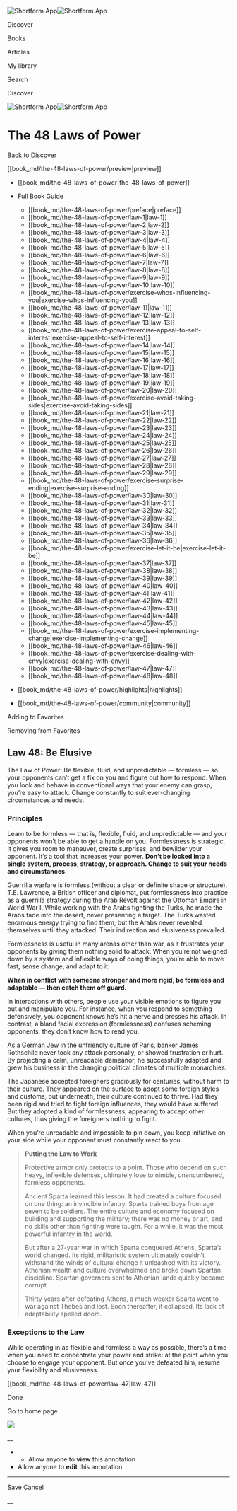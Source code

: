 ![Shortform App](/img/logo.36a2399e.svg)![Shortform App](/img/logo-dark.70c1b072.svg)

Discover

Books

Articles

My library

Search

Discover

![Shortform App](/img/logo.36a2399e.svg)![Shortform App](/img/logo-dark.70c1b072.svg)

# The 48 Laws of Power

Back to Discover

[[book_md/the-48-laws-of-power/preview|preview]]

  * [[book_md/the-48-laws-of-power|the-48-laws-of-power]]
  * Full Book Guide

    * [[book_md/the-48-laws-of-power/preface|preface]]
    * [[book_md/the-48-laws-of-power/law-1|law-1]]
    * [[book_md/the-48-laws-of-power/law-2|law-2]]
    * [[book_md/the-48-laws-of-power/law-3|law-3]]
    * [[book_md/the-48-laws-of-power/law-4|law-4]]
    * [[book_md/the-48-laws-of-power/law-5|law-5]]
    * [[book_md/the-48-laws-of-power/law-6|law-6]]
    * [[book_md/the-48-laws-of-power/law-7|law-7]]
    * [[book_md/the-48-laws-of-power/law-8|law-8]]
    * [[book_md/the-48-laws-of-power/law-9|law-9]]
    * [[book_md/the-48-laws-of-power/law-10|law-10]]
    * [[book_md/the-48-laws-of-power/exercise-whos-influencing-you|exercise-whos-influencing-you]]
    * [[book_md/the-48-laws-of-power/law-11|law-11]]
    * [[book_md/the-48-laws-of-power/law-12|law-12]]
    * [[book_md/the-48-laws-of-power/law-13|law-13]]
    * [[book_md/the-48-laws-of-power/exercise-appeal-to-self-interest|exercise-appeal-to-self-interest]]
    * [[book_md/the-48-laws-of-power/law-14|law-14]]
    * [[book_md/the-48-laws-of-power/law-15|law-15]]
    * [[book_md/the-48-laws-of-power/law-16|law-16]]
    * [[book_md/the-48-laws-of-power/law-17|law-17]]
    * [[book_md/the-48-laws-of-power/law-18|law-18]]
    * [[book_md/the-48-laws-of-power/law-19|law-19]]
    * [[book_md/the-48-laws-of-power/law-20|law-20]]
    * [[book_md/the-48-laws-of-power/exercise-avoid-taking-sides|exercise-avoid-taking-sides]]
    * [[book_md/the-48-laws-of-power/law-21|law-21]]
    * [[book_md/the-48-laws-of-power/law-22|law-22]]
    * [[book_md/the-48-laws-of-power/law-23|law-23]]
    * [[book_md/the-48-laws-of-power/law-24|law-24]]
    * [[book_md/the-48-laws-of-power/law-25|law-25]]
    * [[book_md/the-48-laws-of-power/law-26|law-26]]
    * [[book_md/the-48-laws-of-power/law-27|law-27]]
    * [[book_md/the-48-laws-of-power/law-28|law-28]]
    * [[book_md/the-48-laws-of-power/law-29|law-29]]
    * [[book_md/the-48-laws-of-power/exercise-surprise-ending|exercise-surprise-ending]]
    * [[book_md/the-48-laws-of-power/law-30|law-30]]
    * [[book_md/the-48-laws-of-power/law-31|law-31]]
    * [[book_md/the-48-laws-of-power/law-32|law-32]]
    * [[book_md/the-48-laws-of-power/law-33|law-33]]
    * [[book_md/the-48-laws-of-power/law-34|law-34]]
    * [[book_md/the-48-laws-of-power/law-35|law-35]]
    * [[book_md/the-48-laws-of-power/law-36|law-36]]
    * [[book_md/the-48-laws-of-power/exercise-let-it-be|exercise-let-it-be]]
    * [[book_md/the-48-laws-of-power/law-37|law-37]]
    * [[book_md/the-48-laws-of-power/law-38|law-38]]
    * [[book_md/the-48-laws-of-power/law-39|law-39]]
    * [[book_md/the-48-laws-of-power/law-40|law-40]]
    * [[book_md/the-48-laws-of-power/law-41|law-41]]
    * [[book_md/the-48-laws-of-power/law-42|law-42]]
    * [[book_md/the-48-laws-of-power/law-43|law-43]]
    * [[book_md/the-48-laws-of-power/law-44|law-44]]
    * [[book_md/the-48-laws-of-power/law-45|law-45]]
    * [[book_md/the-48-laws-of-power/exercise-implementing-change|exercise-implementing-change]]
    * [[book_md/the-48-laws-of-power/law-46|law-46]]
    * [[book_md/the-48-laws-of-power/exercise-dealing-with-envy|exercise-dealing-with-envy]]
    * [[book_md/the-48-laws-of-power/law-47|law-47]]
    * [[book_md/the-48-laws-of-power/law-48|law-48]]
  * [[book_md/the-48-laws-of-power/highlights|highlights]]
  * [[book_md/the-48-laws-of-power/community|community]]



Adding to Favorites 

Removing from Favorites 

## Law 48: Be Elusive

The Law of Power: Be flexible, fluid, and unpredictable — formless — so your opponents can’t get a fix on you and figure out how to respond. When you look and behave in conventional ways that your enemy can grasp, you’re easy to attack. Change constantly to suit ever-changing circumstances and needs.

### Principles

Learn to be formless — that is, flexible, fluid, and unpredictable — and your opponents won’t be able to get a handle on you. Formlessness is strategic. It gives you room to maneuver, create surprises, and bewilder your opponent. It’s a tool that increases your power. **Don’t be locked into a single system, process, strategy, or approach. Change to suit your needs and circumstances.**

Guerrilla warfare is formless (without a clear or definite shape or structure). T.E. Lawrence, a British officer and diplomat, put formlessness into practice as a guerrilla strategy during the Arab Revolt against the Ottoman Empire in World War I. While working with the Arabs fighting the Turks, he made the Arabs fade into the desert, never presenting a target. The Turks wasted enormous energy trying to find them, but the Arabs never revealed themselves until they attacked. Their indirection and elusiveness prevailed.

Formlessness is useful in many arenas other than war, as it frustrates your opponents by giving them nothing solid to attack. When you’re not weighed down by a system and inflexible ways of doing things, you’re able to move fast, sense change, and adapt to it.

**When in conflict with someone stronger and more rigid, be formless and adaptable — then catch them off guard.**

In interactions with others, people use your visible emotions to figure you out and manipulate you. For instance, when you respond to something defensively, you opponent knows he’s hit a nerve and presses his attack. In contrast, a bland facial expression (formlessness) confuses scheming opponents; they don’t know how to read you.

As a German Jew in the unfriendly culture of Paris, banker James Rothschild never took any attack personally, or showed frustration or hurt. By projecting a calm, unreadable demeanor, he successfully adapted and grew his business in the changing political climates of multiple monarchies.

The Japanese accepted foreigners graciously for centuries, without harm to their culture. They appeared on the surface to adopt some foreign styles and customs, but underneath, their culture continued to thrive. Had they been rigid and tried to fight foreign influences, they would have suffered. But they adopted a kind of formlessness, appearing to accept other cultures, thus giving the foreigners nothing to fight.

When you’re unreadable and impossible to pin down, you keep initiative on your side while your opponent must constantly react to you.

> **Putting the Law to Work**
> 
> Protective armor only protects to a point. Those who depend on such heavy, inflexible defenses, ultimately lose to nimble, unencumbered, formless opponents.
> 
> Ancient Sparta learned this lesson. It had created a culture focused on one thing: an invincible infantry. Sparta trained boys from age seven to be soldiers. The entire culture and economy focused on building and supporting the military; there was no money or art, and no skills other than fighting were taught. For a while, it was the most powerful infantry in the world.
> 
> But after a 27-year war in which Sparta conquered Athens, Sparta’s world changed. Its rigid, militaristic system ultimately couldn’t withstand the winds of cultural change it unleashed with its victory. Athenian wealth and culture overwhelmed and broke down Spartan discipline. Spartan governors sent to Athenian lands quickly became corrupt.
> 
> Thirty years after defeating Athens, a much weaker Sparta went to war against Thebes and lost. Soon thereafter, it collapsed. Its lack of adaptability spelled doom.

### Exceptions to the Law

While operating in as flexible and formless a way as possible, there’s a time when you need to concentrate your power and strike: at the point when you choose to engage your opponent. But once you’ve defeated him, resume your flexibility and elusiveness.

[[book_md/the-48-laws-of-power/law-47|law-47]]

Done

Go to home page 

![](https://bat.bing.com/action/0?ti=56018282&Ver=2&mid=7da58f9b-4cd7-41a4-a43b-1bb31fb897f4&sid=1711133063fa11eebdec89a8b8ae3bbc&vid=171147a063fa11eea7440fcfeb230d96&vids=0&msclkid=N&pi=0&lg=en-US&sw=800&sh=600&sc=24&nwd=1&tl=Shortform%20%7C%20Book&p=https%3A%2F%2Fwww.shortform.com%2Fapp%2Fbook%2Fthe-48-laws-of-power%2Flaw-48&r=&lt=507&evt=pageLoad&sv=1&rn=723601)

__

  *   * Allow anyone to **view** this annotation
  * Allow anyone to **edit** this annotation



* * *

Save Cancel

__



